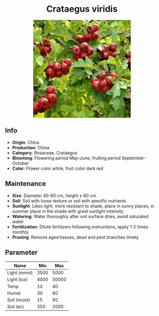 <h1 align='center'>Crataegus viridis</h1>
<p align="center">
    <img 
        align='center'
        width='320'
        src="../images/crataegus viridis.png" 
        alt='Crataegus viridis' />
</p>

## Info

 - **Origin**: China
 - **Production**: China
 - **Category**: Rosaceae, Crataegus
 - **Blooming**: Flowering period May-June, fruiting period September-October
 - **Color**: Flower color white, fruit color dark red

## Maintenance

 - **Size**: Diameter 40-60 cm, height ≥ 60 cm
 - **Soil**: Soil with loose texture or soil with specific nutrients
 - **Sunlight**: Likes light, more resistant to shade, place in sunny places, in summer place in the shade with great sunlight intensity
 - **Watering**: Water thoroughly after soil surface dries, avoid saturated water
 - **Fertilization**: Dilute fertilizers following instructions, apply 1-2 times monthly
 - **Pruning**: Remove aged tissues, dead and pest branches timely

## Parameter

| Name         | Min  | Max   |
|--------------|------|-------|
| Light (mmol) | 3500 | 5000  |
| Light (lux)  | 4000 | 50000 |
| Temp         | 10    | 40    |
| Humid        | 30   | 80    |
| Soil (moist) | 15   | 60    |
| Soil (ec)    | 350  | 2000  |